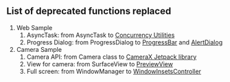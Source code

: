 ## List of deprecated functions replaced
1. Web Sample
    1. AsyncTask: from AsyncTask to [Concurrency Utilities](https://developer.android.com/topic/libraries/architecture/coroutines)
    1. Progress Dialog: from ProgressDialog to [ProgressBar](https://developer.android.com/reference/android/widget/ProgressBar) and [AlertDialog](https://developer.android.com/reference/android/app/AlertDialog)
1. Camera Sample
    1. Camera API: from Camera class to [CameraX Jetpack library](https://developer.android.com/training/camerax)
    2. View for camera: from SurfaceView to [PreviewView](https://developer.android.com/reference/kotlin/androidx/camera/view/PreviewView)
    3. Full screen: from WindowManager to [WindowInsetsController](https://developer.android.com/training/system-ui/immersive)